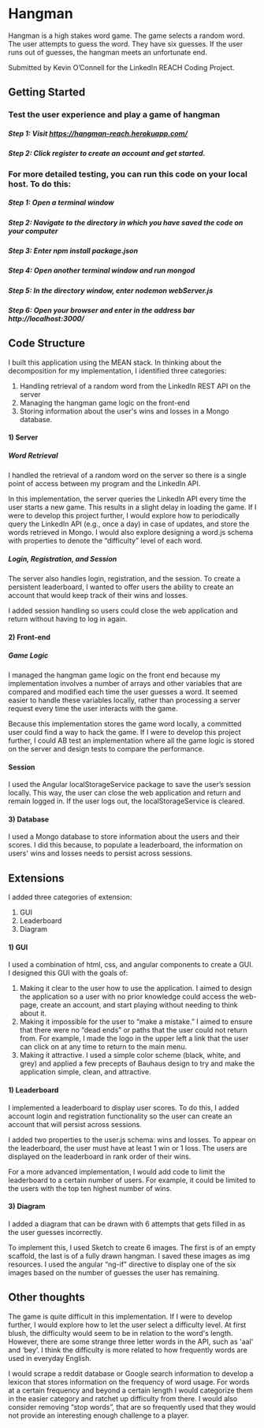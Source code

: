 # Hangman

Hangman is a high stakes word game. The game selects a random word. The user attempts to guess the word. They have six guesses. If the user runs out of guesses, the hangman meets an unfortunate end.

Submitted by Kevin O’Connell for the LinkedIn REACH Coding Project.

## Getting Started


### Test the user experience and play a game of hangman
##### Step 1: Visit https://hangman-reach.herokuapp.com/
##### Step 2: Click register to create an account and get started.

### For more detailed testing, you can run this code on your local host. To do this:
##### Step 1: Open a terminal window
##### Step 2: Navigate to the directory in which you have saved the code on your computer
##### Step 3: Enter npm install package.json
##### Step 4: Open another terminal window and run mongod
##### Step 5: In the directory window, enter nodemon webServer.js
##### Step 6: Open your browser and enter in the address bar http://localhost:3000/

## Code Structure

I built this application using the MEAN stack. In thinking about the decomposition for my implementation, I identified three categories:
1) Handling retrieval of a random word from the LinkedIn REST API on the server
2) Managing the hangman game logic on the front-end
3) Storing information about the user's wins and losses in a Mongo database. 

#### 1) Server

##### Word Retrieval
I handled the retrieval of a random word on the server so there is a single point of access between my program and the LinkedIn API.

In this implementation, the server queries the LinkedIn API every time the user starts a new game. This results in a slight delay in loading the game. If I were to develop this project further, I would explore how to periodically query the LinkedIn API (e.g., once a day) in case of updates, and store the words retrieved in Mongo. I would also explore designing a word.js schema with properties to denote the “difficulty” level of each word.

##### Login, Registration, and Session
The server also handles login, registration, and the session. To create a persistent leaderboard, I wanted to offer users the ability to create an account that would keep track of their wins and losses. 

I added session handling so users could close the web application and return without having to log in again. 

#### 2) Front-end

##### Game Logic
I managed the hangman game logic on the front end because my implementation involves a number of arrays and other variables that are compared and modified each time the user guesses a word. It seemed easier to handle these variables locally, rather than processing a server request every time the user interacts with the game.

Because this implementation stores the game word locally, a committed user could find a way to hack the game. If I were to develop this project further, I could AB test an implementation where all the game logic is stored on the server and design tests to compare the performance.

#### Session
I used the Angular localStorageService package to save the user’s session locally. This way, the user can close the web application and return and remain logged in. If the user logs out, the localStorageService is cleared.

#### 3) Database

I used a Mongo database to store information about the users and their scores. I did this because, to populate a leaderboard, the information on users' wins and losses needs to persist across sessions. 

## Extensions

I added three categories of extension:
1) GUI
2) Leaderboard
3) Diagram

#### 1) GUI
I used a combination of html, css, and angular components to create a GUI. I designed this GUI with the goals of:
1. Making it clear to the user how to use the application. I aimed to design the application so a user with no prior knowledge could access the web-page, create an account, and start playing without needing to think about it.
2. Making it impossible for the user to “make a mistake.” I aimed to ensure that there were no “dead ends” or paths that the user could not return from. For example, I made the logo in the upper left a link that the user can click on at any time to return to the main menu.
3. Making it attractive. I used a simple color scheme (black, white, and grey) and applied a few precepts of Bauhaus design to try and make the application simple, clean, and attractive.

#### 1) Leaderboard
I implemented a leaderboard to display user scores. To do this, I added account login and registration functionality so the user can create an account that will persist across sessions.

I added two properties to the user.js schema: wins and losses. To appear on the leaderboard, the user must have at least 1 win or 1 loss. The users are displayed on the leaderboard in rank order of their wins.

For a more advanced implementation, I would add code to limit the leaderboard to a certain number of users. For example, it could be limited to the users with the top ten highest number of wins.

#### 3) Diagram
I added a diagram that can be drawn with 6 attempts that gets filled in as the user guesses incorrectly.

To implement this, I used Sketch to create 6 images. The first is of an empty scaffold, the last is of a fully drawn hangman. I saved these images as img resources. I used the angular “ng-if” directive to display one of the six images based on the number of guesses the user has remaining. 


## Other thoughts

The game is quite difficult in this implementation. If I were to develop further, I would explore how to let the user select a difficulty level. At first blush, the difficulty would seem to be in relation to the word's length. However, there are some strange three letter words in the API, such as 'aal' and ‘bey’. I think the difficulty is more related to how frequently words are used in everyday English.

I would scrape a reddit database or Google search information to develop a lexicon that stores information on the frequency of word usage. For words at a certain frequency and beyond a certain length I would categorize them in the easier category and ratchet up difficulty from there.  I would also consider removing “stop words”, that are so frequently used that they would not provide an interesting enough challenge to a player.